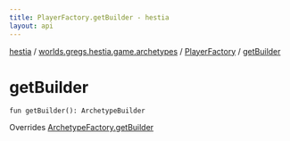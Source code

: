 ```yaml
---
title: PlayerFactory.getBuilder - hestia
layout: api
---
```


<div class='api-docs-breadcrumbs'><a href="../../index.html">hestia</a> / <a href="../index.html">worlds.gregs.hestia.game.archetypes</a> / <a href="index.html">PlayerFactory</a> / <a href="./get-builder.html">getBuilder</a></div>

# getBuilder

<div class="signature"><code><span class="keyword">fun </span><span class="identifier">getBuilder</span><span class="symbol">(</span><span class="symbol">)</span><span class="symbol">: </span><span class="identifier">ArchetypeBuilder</span></code></div>

Overrides <a href="../-archetype-factory/get-builder.html">ArchetypeFactory.getBuilder</a>

